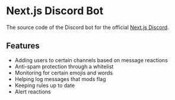 # Next.js Discord Bot

The source code of the Discord bot for the official [Next.js Discord](https://nextjs.org/discord).

## Features

- Adding users to certain channels based on message reactions
- Anti-spam protection through a whitelist
- Monitoring for certain emojis and words
- Helping log messages that mods flag
- Keeping rules up to date
- Alert reactions

